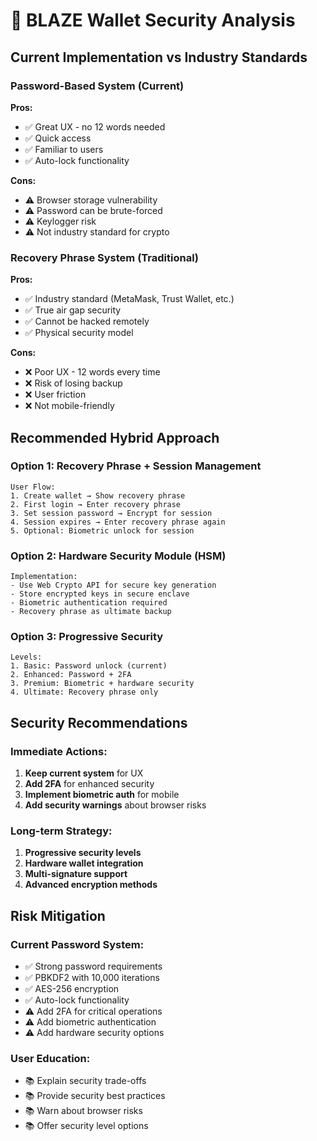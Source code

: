 # 🔐 BLAZE Wallet Security Analysis

## Current Implementation vs Industry Standards

### Password-Based System (Current)
**Pros:**
- ✅ Great UX - no 12 words needed
- ✅ Quick access
- ✅ Familiar to users
- ✅ Auto-lock functionality

**Cons:**
- ⚠️ Browser storage vulnerability
- ⚠️ Password can be brute-forced
- ⚠️ Keylogger risk
- ⚠️ Not industry standard for crypto

### Recovery Phrase System (Traditional)
**Pros:**
- ✅ Industry standard (MetaMask, Trust Wallet, etc.)
- ✅ True air gap security
- ✅ Cannot be hacked remotely
- ✅ Physical security model

**Cons:**
- ❌ Poor UX - 12 words every time
- ❌ Risk of losing backup
- ❌ User friction
- ❌ Not mobile-friendly

## Recommended Hybrid Approach

### Option 1: Recovery Phrase + Session Management
```
User Flow:
1. Create wallet → Show recovery phrase
2. First login → Enter recovery phrase
3. Set session password → Encrypt for session
4. Session expires → Enter recovery phrase again
5. Optional: Biometric unlock for session
```

### Option 2: Hardware Security Module (HSM)
```
Implementation:
- Use Web Crypto API for secure key generation
- Store encrypted keys in secure enclave
- Biometric authentication required
- Recovery phrase as ultimate backup
```

### Option 3: Progressive Security
```
Levels:
1. Basic: Password unlock (current)
2. Enhanced: Password + 2FA
3. Premium: Biometric + hardware security
4. Ultimate: Recovery phrase only
```

## Security Recommendations

### Immediate Actions:
1. **Keep current system** for UX
2. **Add 2FA** for enhanced security
3. **Implement biometric auth** for mobile
4. **Add security warnings** about browser risks

### Long-term Strategy:
1. **Progressive security levels**
2. **Hardware wallet integration**
3. **Multi-signature support**
4. **Advanced encryption methods**

## Risk Mitigation

### Current Password System:
- ✅ Strong password requirements
- ✅ PBKDF2 with 10,000 iterations
- ✅ AES-256 encryption
- ✅ Auto-lock functionality
- ⚠️ Add 2FA for critical operations
- ⚠️ Add biometric authentication
- ⚠️ Add hardware security options

### User Education:
- 📚 Explain security trade-offs
- 📚 Provide security best practices
- 📚 Warn about browser risks
- 📚 Offer security level options
